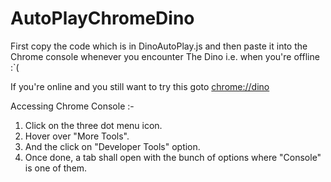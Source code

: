# AutoPlayChromeDino

First copy the code which is in DinoAutoPlay.js and then paste it into the Chrome console whenever you encounter The Dino i.e. when you're offline :`(

If you're online and you still want to try this goto <a href="chrome://dino">chrome://dino</a>


Accessing Chrome Console :- 
1) Click on the three dot menu icon.
2) Hover over "More Tools".
3) And the click on "Developer Tools" option.
4) Once done, a tab shall open with the bunch of options where "Console" is one of them.
